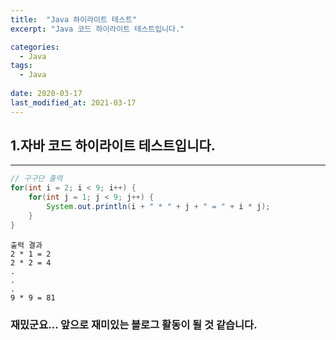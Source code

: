 ```yaml
---
title:  "Java 하이라이트 테스트"
excerpt: "Java 코드 하이라이트 테스트입니다."

categories:
  - Java
tags:
  - Java
 
date: 2020-03-17
last_modified_at: 2021-03-17
---
```


## 1.자바 코드 하이라이트 테스트입니다.
***
```java
// 구구단 출력
for(int i = 2; i < 9; i++) {
    for(int j = 1; j < 9; j++) {
        System.out.println(i + " * " + j + " = " + i * j);
    }
}
```

```
출력 결과
2 * 1 = 2
2 * 2 = 4
.
.
.
9 * 9 = 81
```

### 재밌군요... 앞으로 재미있는 블로그 활동이 될 것 같습니다.